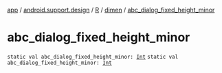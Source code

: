 [app](../../../index.md) / [android.support.design](../../index.md) / [R](../index.md) / [dimen](index.md) / [abc_dialog_fixed_height_minor](./abc_dialog_fixed_height_minor.md)

# abc_dialog_fixed_height_minor

`static val abc_dialog_fixed_height_minor: `[`Int`](https://kotlinlang.org/api/latest/jvm/stdlib/kotlin/-int/index.html)
`static val abc_dialog_fixed_height_minor: `[`Int`](https://kotlinlang.org/api/latest/jvm/stdlib/kotlin/-int/index.html)